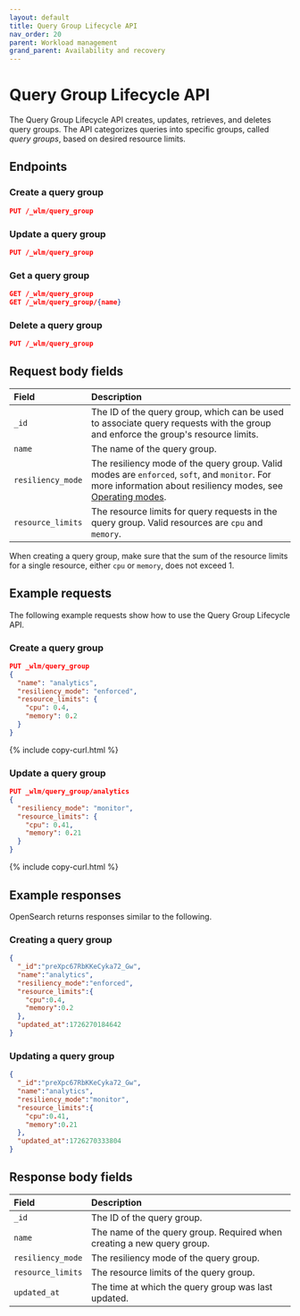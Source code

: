 ```yaml
---
layout: default
title: Query Group Lifecycle API
nav_order: 20
parent: Workload management
grand_parent: Availability and recovery
---
```


# Query Group Lifecycle API

The Query Group Lifecycle API creates, updates, retrieves, and deletes query groups. The API categorizes queries into specific groups, called _query groups_, based on desired resource limits.

## Endpoints


### Create a query group

<!-- spec_insert_start
api: wlm.create_query_group
component: paths_and_http_methods
omit_header: true
-->
```json
PUT /_wlm/query_group
```
<!-- spec_insert_end -->

### Update a query group

<!-- spec_insert_start
api: wlm.create_query_group
component: paths_and_http_methods
omit_header: true
-->
```json
PUT /_wlm/query_group
```
<!-- spec_insert_end -->

### Get a query group

<!-- spec_insert_start
api: wlm.get_query_group
component: paths_and_http_methods
omit_header: true
-->
```json
GET /_wlm/query_group
GET /_wlm/query_group/{name}
```
<!-- spec_insert_end -->

### Delete a query group

<!-- spec_insert_start
api: wlm.create_query_group
component: paths_and_http_methods
omit_header: true
-->
```json
PUT /_wlm/query_group
```
<!-- spec_insert_end -->


## Request body fields

| Field | Description	 |
| :--- | :--- |
| `_id`  | The ID of the query group, which can be used to associate query requests with the group and enforce the group's resource limits.  |
| `name`  | The name of the query group. |
| `resiliency_mode`  | The resiliency mode of the query group. Valid modes are `enforced`, `soft`, and `monitor`. For more information about resiliency modes, see [Operating modes](https://opensearch.org/docs/latest/tuning-your-cluster/availability-and-recovery/workload-management/wlm-feature-overview/#operating-modes). |
| `resource_limits` | The resource limits for query requests in the query group. Valid resources are `cpu` and `memory`.  |

When creating a query group, make sure that the sum of the resource limits for a single resource, either `cpu` or `memory`, does not exceed 1.

## Example requests

The following example requests show how to use the Query Group Lifecycle API.

### Create a query group

```json
PUT _wlm/query_group
{
  "name": "analytics",
  "resiliency_mode": "enforced",
  "resource_limits": {
    "cpu": 0.4,
    "memory": 0.2
  }
}
```
{% include copy-curl.html %}

### Update a query group

```json
PUT _wlm/query_group/analytics
{
  "resiliency_mode": "monitor",
  "resource_limits": {
    "cpu": 0.41,
    "memory": 0.21
  }
}
```
{% include copy-curl.html %}


## Example responses

OpenSearch returns responses similar to the following.

### Creating a query group

```json
{
  "_id":"preXpc67RbKKeCyka72_Gw",
  "name":"analytics",
  "resiliency_mode":"enforced",
  "resource_limits":{
    "cpu":0.4,
    "memory":0.2
  },
  "updated_at":1726270184642
}
```

### Updating a query group

```json
{
  "_id":"preXpc67RbKKeCyka72_Gw",
  "name":"analytics",
  "resiliency_mode":"monitor",
  "resource_limits":{
    "cpu":0.41,
    "memory":0.21
  },
  "updated_at":1726270333804
}
```

## Response body fields

| Field | Description	 |
| :--- | :--- |
| `_id`  | The ID of the query group. |
| `name`  | The name of the query group. Required when creating a new query group. |
| `resiliency_mode`  | The resiliency mode of the query group. |
| `resource_limits` | The resource limits of the query group. |
| `updated_at` | The time at which the query group was last updated. |


